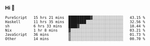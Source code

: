 ### Hi 👋

<!--START_SECTION:waka-->

```text
PureScript   15 hrs 21 mins  ██████████▓░░░░░░░░░░░░░░   43.15 %
Haskell      11 hrs 35 mins  ████████░░░░░░░░░░░░░░░░░   32.56 %
sh           6 hrs 33 mins   ████▓░░░░░░░░░░░░░░░░░░░░   18.44 %
Nix          1 hr 8 mins     ▓░░░░░░░░░░░░░░░░░░░░░░░░   03.21 %
JavaScript   36 mins         ▒░░░░░░░░░░░░░░░░░░░░░░░░   01.73 %
Other        14 mins         ▒░░░░░░░░░░░░░░░░░░░░░░░░   00.70 %
```

<!--END_SECTION:waka-->
